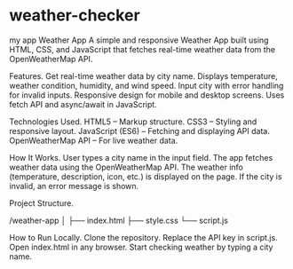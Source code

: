 # weather-checker
my app
Weather App
A simple and responsive Weather App built using HTML, CSS, and JavaScript that fetches real-time weather data from the OpenWeatherMap API.




 Features.
 Get real-time weather data by city name. Displays temperature, weather condition, humidity, and wind speed.
Input city with error handling for invalid inputs. Responsive design for mobile and desktop screens. Uses fetch API and async/await in JavaScript.





Technologies Used.
HTML5 – Markup structure.
CSS3 – Styling and responsive layout.
JavaScript (ES6) – Fetching and displaying API data.
OpenWeatherMap API – For live weather data.





How It Works.
User types a city name in the input field.
The app fetches weather data using the OpenWeatherMap API.
The weather info (temperature, description, icon, etc.) is displayed on the page.
If the city is invalid, an error message is shown.



 Project Structure.

/weather-app
│
├── index.html
├── style.css
└── script.js



How to Run Locally.
Clone the repository.
Replace the API key in script.js.
Open index.html in any browser.
Start checking weather by typing a city name.

